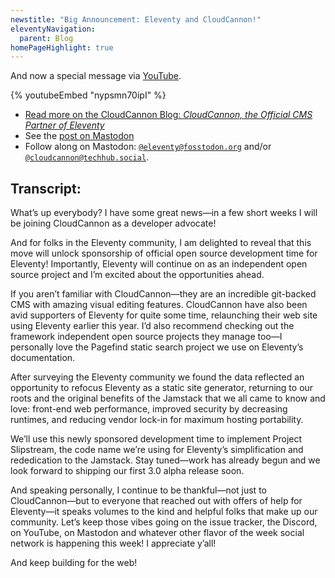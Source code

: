 ```yaml
---
newstitle: "Big Announcement: Eleventy and CloudCannon!"
eleventyNavigation:
  parent: Blog
homePageHighlight: true
---
```

And now a special message via [YouTube](https://www.youtube.com/watch?v=nypsmn70ipI).

{% youtubeEmbed "nypsmn70ipI" %}

* [Read more on the CloudCannon Blog: _CloudCannon, the Official CMS Partner of Eleventy_](https://cloudcannon.com/blog/cloudcannon-the-official-cms-partner-of-eleventy/)
* See the [post on Mastodon](https://fosstodon.org/@eleventy/110775434718494755)
* Follow along on Mastodon: [`@eleventy@fosstodon.org`](https://fosstodon.org/@eleventy) and/or [`@cloudcannon@techhub.social`](https://techhub.social/@cloudcannon).

## Transcript:

What’s up everybody? I have some great news—in a few short weeks I will be joining CloudCannon as a developer advocate!

And for folks in the Eleventy community, I am delighted to reveal that this move will unlock sponsorship of official open source development time for Eleventy! Importantly, Eleventy will continue on as an independent open source project and I’m excited about the opportunities ahead.

If you aren’t familiar with CloudCannon—they are an incredible git-backed CMS with amazing visual editing features. CloudCannon have also been avid supporters of Eleventy for quite some time, relaunching their web site using Eleventy earlier this year. I’d also recommend checking out the framework independent open source projects they manage too—I personally love the Pagefind static search project we use on Eleventy’s documentation.

After surveying the Eleventy community we found the data reflected an opportunity to refocus Eleventy as a static site generator, returning to our roots and the original benefits of the Jamstack that we all came to know and love: front-end web performance, improved security by decreasing runtimes, and reducing vendor lock-in for maximum hosting portability.

We’ll use this newly sponsored development time to implement Project Slipstream, the code name we’re using for Eleventy’s simplification and rededication to the Jamstack. Stay tuned—work has already begun and we look forward to shipping our first 3.0 alpha release soon.

And speaking personally, I continue to be thankful—not just to CloudCannon—but to everyone that reached out with offers of help for Eleventy—it speaks volumes to the kind and helpful folks that make up our community. Let’s keep those vibes going on the issue tracker, the Discord, on YouTube, on Mastodon and whatever other flavor of the week social network is happening this week! I appreciate y’all!

And keep building for the web!